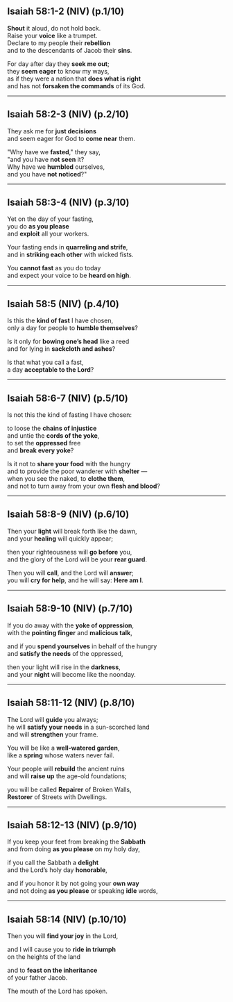 ## Isaiah 58:1-2 (NIV) (p.1/10)
**Shout** it aloud, do not hold back. <br/>
Raise your **voice** like a trumpet. <br/>
Declare to my people their **rebellion** <br/>
and to the descendants of Jacob their **sins**.

For day after day they **seek me out**; <br/>
they **seem eager** to know my ways, <br/>
as if they were a nation that **does what is right** <br/>
and has not **forsaken the commands** of its God.

---

## Isaiah 58:2-3 (NIV) (p.2/10)
They ask me for **just decisions** <br/>
and seem eager for God to **come near** them.

"Why have we **fasted**," they say, <br/>
"and you have **not seen** it? <br/>
Why have we **humbled** ourselves, <br/>
and you have **not noticed**?"

---

## Isaiah 58:3-4 (NIV) (p.3/10)
Yet on the day of your fasting, <br/>
you do **as you please** <br/>
and **exploit** all your workers.

Your fasting ends in **quarreling and strife**, <br/>
and in **striking each other** with wicked fists.

You **cannot fast** as you do today <br/>
and expect your voice to be **heard on high**.

---

## Isaiah 58:5 (NIV) (p.4/10)
Is this the **kind of fast** I have chosen, <br/>
only a day for people to **humble themselves**?

Is it only for **bowing one’s head** like a reed <br/>
and for lying in **sackcloth and ashes**?

Is that what you call a fast, <br/>
a day **acceptable to the Lord**?

---

## Isaiah 58:6-7 (NIV) (p.5/10)
Is not this the kind of fasting I have chosen:

to loose the **chains of injustice** <br/>
and untie the **cords of the yoke**, <br/>
to set the **oppressed** free <br/>
and **break every yoke**?

Is it not to **share your food** with the hungry <br/>
and to provide the poor wanderer with **shelter** — <br/>
when you see the naked, to **clothe them**, <br/>
and not to turn away from your own **flesh and blood**?

---

## Isaiah 58:8-9 (NIV) (p.6/10)
Then your **light** will break forth like the dawn, <br/>
and your **healing** will quickly appear;

then your righteousness will **go before** you, <br/>
and the glory of the Lord will be your **rear guard**.

Then you will **call**, and the Lord will **answer**; <br/>
you will **cry for help**, and he will say: **Here am I**.

---

## Isaiah 58:9-10 (NIV) (p.7/10)
If you do away with the **yoke of oppression**, <br/>
with the **pointing finger** and **malicious talk**,

and if you **spend yourselves** in behalf of the hungry <br/>
and **satisfy the needs** of the oppressed,

then your light will rise in the **darkness**, <br/>
and your **night** will become like the noonday.

---

## Isaiah 58:11-12 (NIV) (p.8/10)
The Lord will **guide** you always; <br/>
he will **satisfy your needs** in a sun-scorched land <br/>
and will **strengthen** your frame.

You will be like a **well-watered garden**, <br/>
like a **spring** whose waters never fail.

Your people will **rebuild** the ancient ruins <br/>
and will **raise up** the age-old foundations;

you will be called **Repairer** of Broken Walls, <br/>
**Restorer** of Streets with Dwellings.

---

## Isaiah 58:12-13 (NIV) (p.9/10)
If you keep your feet from breaking the **Sabbath** <br/>
and from doing **as you please** on my holy day,

if you call the Sabbath a **delight** <br/>
and the Lord’s holy day **honorable**,

and if you honor it by not going your **own way** <br/>
and not doing **as you please** or speaking **idle** words,

---

## Isaiah 58:14 (NIV) (p.10/10)
Then you will **find your joy** in the Lord,

and I will cause you to **ride in triumph** <br/>
on the heights of the land

and to **feast on the inheritance** <br/>
of your father Jacob.

The mouth of the Lord has spoken.
